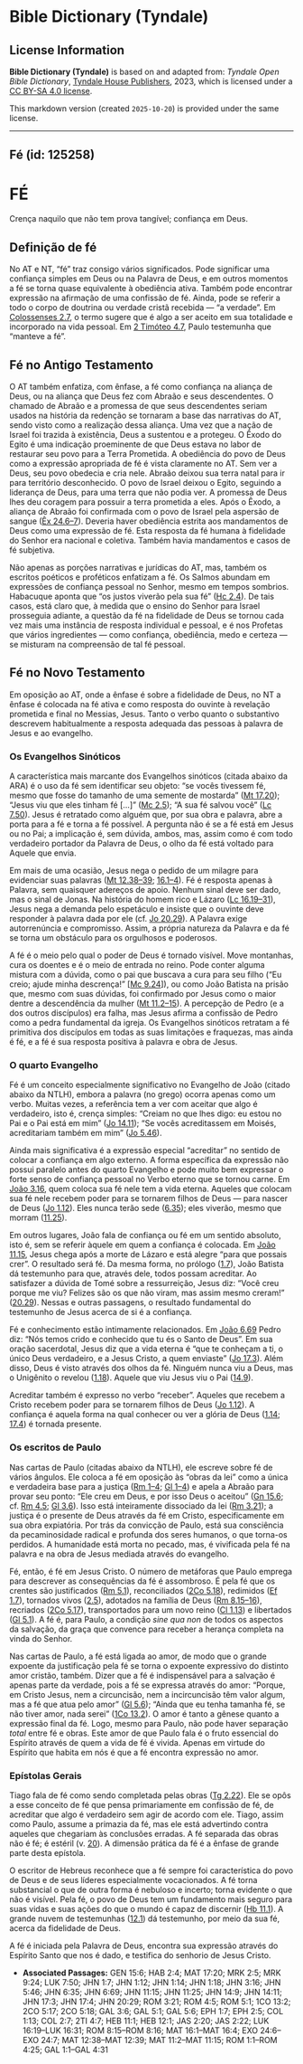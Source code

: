 # Bible Dictionary (Tyndale)

## License Information

**Bible Dictionary (Tyndale)** is based on and adapted from: _Tyndale Open Bible Dictionary_, [Tyndale House Publishers](https://tyndaleopenresources.com/), 2023, which is licensed under a [CC BY-SA 4.0 license](https://creativecommons.org/licenses/by-sa/4.0/legalcode.en).

This markdown version (created `2025-10-20`) is provided under the same license.



--------------------------------

## Fé (id: 125258)

FÉ
==

Crença naquilo que não tem prova tangível; confiança em Deus.

Definição de fé
---------------

No AT e NT, “fé” traz consigo vários significados. Pode significar uma confiança simples em Deus ou na Palavra de Deus, e em outros momentos a fé se torna quase equivalente à obediência ativa. Também pode encontrar expressão na afirmação de uma confissão de fé. Ainda, pode se referir a todo o corpo de doutrina ou verdade cristã recebida — “a verdade”. Em [Colossenses 2\.7](https://ref.ly/Col2:7), o termo sugere que é algo a ser aceito em sua totalidade e incorporado na vida pessoal. Em [2 Timóteo 4\.7](https://ref.ly/2Tim4:7), Paulo testemunha que “manteve a fé”.

Fé no Antigo Testamento
-----------------------

O AT também enfatiza, com ênfase, a fé como confiança na aliança de Deus, ou na aliança que Deus fez com Abraão e seus descendentes. O chamado de Abraão e a promessa de que seus descendentes seriam usados na história da redenção se tornaram a base das narrativas do AT, sendo visto como a realização dessa aliança. Uma vez que a nação de Israel foi trazida à existência, Deus a sustentou e a protegeu. O Êxodo do Egito é uma indicação proeminente de que Deus estava no labor de restaurar seu povo para a Terra Prometida. A obediência do povo de Deus como a expressão apropriada de fé é vista claramente no AT. Sem ver a Deus, seu povo obedecia e cria nele. Abraão deixou sua terra natal para ir para território desconhecido. O povo de Israel deixou o Egito, seguindo a liderança de Deus, para uma terra que não podia ver. A promessa de Deus lhes deu coragem para possuir a terra prometida a eles. Após o Êxodo, a aliança de Abraão foi confirmada com o povo de Israel pela aspersão de sangue ([Êx 24\.6–7](https://ref.ly/Exod24:6-Exod24:7)). Deveria haver obediência estrita aos mandamentos de Deus como uma expressão de fé. Esta resposta da fé humana à fidelidade do Senhor era nacional e coletiva. Também havia mandamentos e casos de fé subjetiva.

Não apenas as porções narrativas e jurídicas do AT, mas, também os escritos poéticos e proféticos enfatizam a fé. Os Salmos abundam em expressões de confiança pessoal no Senhor, mesmo em tempos sombrios. Habacuque aponta que “os justos viverão pela sua fé” ([Hc 2\.4](https://ref.ly/Hab2:4)). De tais casos, está claro que, à medida que o ensino do Senhor para Israel prosseguia adiante, a questão da fé na fidelidade de Deus se tornou cada vez mais uma instância de resposta individual e pessoal, e é nos Profetas que vários ingredientes — como confiança, obediência, medo e certeza — se misturam na compreensão de tal fé pessoal.

Fé no Novo Testamento
---------------------

Em oposição ao AT, onde a ênfase é sobre a fidelidade de Deus, no NT a ênfase é colocada na fé ativa e como resposta do ouvinte à revelação prometida e final no Messias, Jesus. Tanto o verbo quanto o substantivo descrevem habitualmente a resposta adequada das pessoas à palavra de Jesus e ao evangelho.

### Os Evangelhos Sinóticos

A característica mais marcante dos Evangelhos sinóticos (citada abaixo da ARA) é o uso da fé sem identificar seu objeto: “se vocês tivessem fé, mesmo que fosse do tamanho de uma semente de mostarda” ([Mt 17\.20](https://ref.ly/Matt17:20)); “Jesus viu que eles tinham fé \[...]” ([Mc 2\.5](https://ref.ly/Mark2:5)); “A sua fé salvou você” ([Lc 7\.50](https://ref.ly/Luke7:50)). Jesus é retratado como alguém que, por sua obra e palavra, abre a porta para a fé e torna a fé possível. A pergunta não é se a fé está em Jesus ou no Pai; a implicação é, sem dúvida, ambos, mas, assim como é com todo verdadeiro portador da Palavra de Deus, o olho da fé está voltado para Aquele que envia.

Em mais de uma ocasião, Jesus nega o pedido de um milagre para evidenciar suas palavras ([Mt 12\.38–39](https://ref.ly/Matt12:38-Matt12:39); [16\.1–4](https://ref.ly/Matt16:1-Matt16:4)). Fé é resposta apenas à Palavra, sem quaisquer adereços de apoio. Nenhum sinal deve ser dado, mas o sinal de Jonas. Na história do homem rico e Lázaro ([Lc 16\.19–31](https://ref.ly/Luke16:19-Luke16:31)), Jesus nega a demanda pelo espetáculo e insiste que o ouvinte deve responder à palavra dada por ele (cf. [Jo 20\.29](https://ref.ly/John20:29)). A Palavra exige autorrenúncia e compromisso. Assim, a própria natureza da Palavra e da fé se torna um obstáculo para os orgulhosos e poderosos.

A fé é o meio pelo qual o poder de Deus é tornado visível. Move montanhas, cura os doentes e é o meio de entrada no reino. Pode conter alguma mistura com a dúvida, como o pai que buscava a cura para seu filho (“Eu creio; ajude minha descrença!” \[[Mc 9\.24](https://ref.ly/Mark9:24)]), ou como João Batista na prisão que, mesmo com suas dúvidas, foi confirmado por Jesus como o maior dentre a descendência da mulher ([Mt 11\.2–15](https://ref.ly/Matt11:2-Matt11:15)). A percepção de Pedro (e a dos outros discípulos) era falha, mas Jesus afirma a confissão de Pedro como a pedra fundamental da igreja. Os Evangelhos sinóticos retratam a fé primitiva dos discípulos em todas as suas limitações e fraquezas, mas ainda é fé, e a fé é sua resposta positiva à palavra e obra de Jesus.

### O quarto Evangelho

Fé é um conceito especialmente significativo no Evangelho de João (citado abaixo da NTLH), embora a palavra (no grego) ocorra apenas como um verbo. Muitas vezes, a referência tem a ver com aceitar que algo é verdadeiro, isto é, crença simples: “Creiam no que lhes digo: eu estou no Pai e o Pai está em mim” ([Jo 14\.11](https://ref.ly/John14:11)); “Se vocês acreditassem em Moisés, acreditariam também em mim” ([Jo 5\.46](https://ref.ly/John5:46)).

Ainda mais significativa é a expressão especial “acreditar” no sentido de colocar a confiança em algo externo. A forma específica da expressão não possui paralelo antes do quarto Evangelho e pode muito bem expressar o forte senso de confiança pessoal no Verbo eterno que se tornou carne. Em [João 3\.16](https://ref.ly/John3:16), quem coloca sua fé nele tem a vida eterna. Aqueles que colocam sua fé nele recebem poder para se tornarem filhos de Deus — para nascer de Deus ([Jo 1\.12](https://ref.ly/John1:12)). Eles nunca terão sede ([6\.35](https://ref.ly/John6:35)); eles viverão, mesmo que morram ([11\.25](https://ref.ly/John11:25)).

Em outros lugares, João fala de confiança ou fé em um sentido absoluto, isto é, sem se referir àquele em quem a confiança é colocada. Em [João 11\.15](https://ref.ly/John11:15), Jesus chega após a morte de Lázaro e está alegre “para que possais crer”. O resultado será fé. Da mesma forma, no prólogo ([1\.7](https://ref.ly/John1:7)), João Batista dá testemunho para que, através dele, todos possam acreditar. Ao satisfazer a dúvida de Tomé sobre a ressurreição, Jesus diz: “Você creu porque me viu? Felizes são os que não viram, mas assim mesmo creram!” ([20\.29](https://ref.ly/John20:29)). Nessas e outras passagens, o resultado fundamental do testemunho de Jesus acerca de si é a confiança.

Fé e conhecimento estão intimamente relacionados. Em [João 6\.69](https://ref.ly/John6:69) Pedro diz: “Nós temos crido e conhecido que tu és o Santo de Deus”. Em sua oração sacerdotal, Jesus diz que a vida eterna é “que te conheçam a ti, o único Deus verdadeiro, e a Jesus Cristo, a quem enviaste” ([Jo 17\.3](https://ref.ly/John17:3)). Além disso, Deus é visto através dos olhos da fé. Ninguém nunca viu a Deus, mas o Unigênito o revelou ([1\.18](https://ref.ly/John1:18)). Aquele que viu Jesus viu o Pai ([14\.9](https://ref.ly/John14:9)).

Acreditar também é expresso no verbo “receber”. Aqueles que recebem a Cristo recebem poder para se tornarem filhos de Deus ([Jo 1\.12](https://ref.ly/John1:12)). A confiança é aquela forma na qual conhecer ou ver a glória de Deus ([1\.14](https://ref.ly/John1:14); [17\.4](https://ref.ly/John17:4)) é tornada presente.

### Os escritos de Paulo

Nas cartas de Paulo (citadas abaixo da NTLH), ele escreve sobre fé de vários ângulos. Ele coloca a fé em oposição às “obras da lei” como a única e verdadeira base para a justiça ([Rm 1–4](https://ref.ly/Rom1:1-Rom4:25); [Gl 1–4](https://ref.ly/Gal1:1-Gal4:31)) e apela a Abraão para provar seu ponto: “Ele creu em Deus, e por isso Deus o aceitou” ([Gn 15\.6](https://ref.ly/Gen15:6); cf. [Rm 4\.5](https://ref.ly/Rom4:5); [Gl 3\.6](https://ref.ly/Gal3:6)). Isso está inteiramente dissociado da lei ([Rm 3\.21](https://ref.ly/Rom3:21)); a justiça é o presente de Deus através da fé em Cristo, especificamente em sua obra expiatória. Por trás da convicção de Paulo, está sua consciência da pecaminosidade radical e profunda dos seres humanos, o que torna\-os perdidos. A humanidade está morta no pecado, mas, é vivificada pela fé na palavra e na obra de Jesus mediada através do evangelho.

Fé, então, é fé em Jesus Cristo. O número de metáforas que Paulo emprega para descrever as consequências da fé é assombroso. É pela fé que os crentes são justificados ([Rm 5\.1](https://ref.ly/Rom5:1)), reconciliados ([2Co 5\.18](https://ref.ly/2Cor5:18)), redimidos ([Ef 1\.7](https://ref.ly/Eph1:7)), tornados vivos ([2\.5](https://ref.ly/Eph2:5)), adotados na família de Deus ([Rm 8\.15–16](https://ref.ly/Rom8:15-Rom8:16)), recriados ([2Co 5\.17](https://ref.ly/2Cor5:17)), transportados para um novo reino ([Cl 1\.13](https://ref.ly/Col1:13)) e libertados ([Gl 5\.1](https://ref.ly/Gal5:1)). A fé é, para Paulo, a condição *sine qua non* de todos os aspectos da salvação, da graça que convence para receber a herança completa na vinda do Senhor.

Nas cartas de Paulo, a fé está ligada ao amor, de modo que o grande expoente da justificação pela fé se torna o expoente expressivo do distinto amor cristão, também. Dizer que a fé é indispensável para a salvação é apenas parte da verdade, pois a fé se expressa através do amor: “Porque, em Cristo Jesus, nem a circuncisão, nem a incircuncisão têm valor algum, mas a fé que atua pelo amor” ([Gl 5\.6](https://ref.ly/Gal5:6)); “Ainda que eu tenha tamanha fé, se não tiver amor, nada serei” ([1Co 13\.2](https://ref.ly/1Cor13:2)). O amor é tanto a gênese quanto a expressão final da fé. Logo, mesmo para Paulo, não pode haver separação *total* entre fé e obras. Este amor de que Paulo fala é o fruto essencial do Espírito através de quem a vida de fé é vivida. Apenas em virtude do Espírito que habita em nós é que a fé encontra expressão no amor.

### Epístolas Gerais

Tiago fala de fé como sendo completada pelas obras ([Tg 2\.22](https://ref.ly/Jas2:22)). Ele se opôs a esse conceito de fé que pensa primariamente em confissão de fé, de acreditar que algo é verdadeiro sem agir de acordo com ele. Tiago, assim como Paulo, assume a primazia da fé, mas ele está advertindo contra aqueles que chegariam às conclusões erradas. A fé separada das obras não é fé; é estéril (v. [20](https://ref.ly/Jas2:20)). A dimensão prática da fé é a ênfase de grande parte desta epístola.

O escritor de Hebreus reconhece que a fé sempre foi característica do povo de Deus e de seus líderes especialmente vocacionados. A fé torna substancial o que de outra forma é nebuloso e incerto; torna evidente o que não é visível. Pela fé, o povo de Deus tem um fundamento mais seguro para suas vidas e suas ações do que o mundo é capaz de discernir ([Hb 11\.1](https://ref.ly/Heb11:1)). A grande nuvem de testemunhas ([12\.1](https://ref.ly/Heb12:1)) dá testemunho, por meio da sua fé, acerca da fidelidade de Deus.

A fé é iniciada pela Palavra de Deus, encontra sua expressão através do Espírito Santo que nos é dado, e testifica do senhorio de Jesus Cristo.

* **Associated Passages:** GEN 15:6; HAB 2:4; MAT 17:20; MRK 2:5; MRK 9:24; LUK 7:50; JHN 1:7; JHN 1:12; JHN 1:14; JHN 1:18; JHN 3:16; JHN 5:46; JHN 6:35; JHN 6:69; JHN 11:15; JHN 11:25; JHN 14:9; JHN 14:11; JHN 17:3; JHN 17:4; JHN 20:29; ROM 3:21; ROM 4:5; ROM 5:1; 1CO 13:2; 2CO 5:17; 2CO 5:18; GAL 3:6; GAL 5:1; GAL 5:6; EPH 1:7; EPH 2:5; COL 1:13; COL 2:7; 2TI 4:7; HEB 11:1; HEB 12:1; JAS 2:20; JAS 2:22; LUK 16:19–LUK 16:31; ROM 8:15–ROM 8:16; MAT 16:1–MAT 16:4; EXO 24:6–EXO 24:7; MAT 12:38–MAT 12:39; MAT 11:2–MAT 11:15; ROM 1:1–ROM 4:25; GAL 1:1–GAL 4:31

